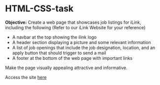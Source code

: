 # HTML-CSS-task

**Objective:** Create a web page that showcases job listings for iLink, including the following (Refer to our iLink Website for your reference) 
- A navbar at the top showing the ilink logo
- A header section displaying a picture and some relevant information
- A list of job openings that include the job designation, location, and an apply button that should trigger to send a mail
- A footer at the bottom of the web page with important links

Make the page visually appealing attractive and informative.

Access the site [here](https://zingy-tapioca-c14660.netlify.app/)
